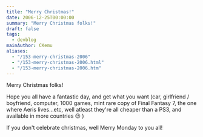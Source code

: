```yaml
---
title: "Merry Christmas!"
date: 2006-12-25T00:00:00
summary: "Merry Christmas folks!"
draft: false
tags:
  - devblog
mainAuthor: CKemu
aliases:
  - "/153-merry-christmas-2006"
  - "/153-merry-christmas-2006.html"
  - "/153-merry-christmas-2006.htm"
---
```


Merry Christmas folks!

Hope you all have a fantastic day, and get what you want (car,
girlfriend / boyfriend, computer, 1000 games, mint rare copy of Final
Fantasy 7, the one where Aeris lives...etc, well atleast
they're all cheaper than a PS3, and available in more countries
😉 )

If you don't celebrate christmas, well Merry Monday to you all!
